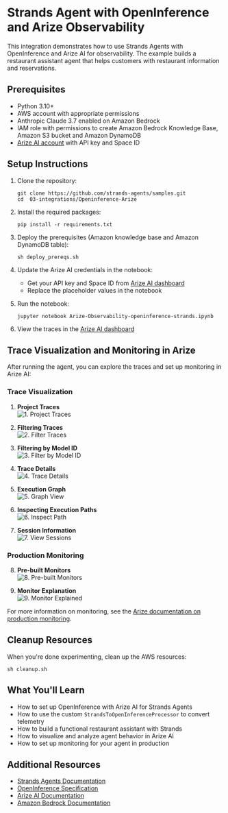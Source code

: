 # Strands Agent with OpenInference and Arize Observability

This integration demonstrates how to use Strands Agents with OpenInference and Arize AI for observability. The example builds a restaurant assistant agent that helps customers with restaurant information and reservations.

## Prerequisites

* Python 3.10+
* AWS account with appropriate permissions
* Anthropic Claude 3.7 enabled on Amazon Bedrock
* IAM role with permissions to create Amazon Bedrock Knowledge Base, Amazon S3 bucket and Amazon DynamoDB
* [Arize AI account](https://app.arize.com/signup) with API key and Space ID

## Setup Instructions

1. Clone the repository:
   ```
   git clone https://github.com/strands-agents/samples.git
   cd  03-integrations/Openinference-Arize
   ```

2. Install the required packages:
   ```
   pip install -r requirements.txt
   ```

3. Deploy the prerequisites (Amazon knowledge base and Amazon DynamoDB table):
   ```
   sh deploy_prereqs.sh
   ```

4. Update the Arize AI credentials in the notebook:
   - Get your API key and Space ID from [Arize AI dashboard](https://app.arize.com/settings)
   - Replace the placeholder values in the notebook

5. Run the notebook:
   ```
   jupyter notebook Arize-Observability-openinference-strands.ipynb
   ```

6. View the traces in the [Arize AI dashboard](https://app.arize.com)

## Trace Visualization and Monitoring in Arize

After running the agent, you can explore the traces and set up monitoring in Arize AI:

### Trace Visualization

1. **Project Traces**  
   ![1. Project Traces](images/project_traces.png)

2. **Filtering Traces**  
   ![2. Filter Traces](images/filter_traces.png)

3. **Filtering by Model ID**  
   ![3. Filter by Model ID](images/filter_trace_model_ID.png)

4. **Trace Details**  
   ![4. Trace Details](images/trace_arize.png)

5. **Execution Graph**  
   ![5. Graph View](images/graph.png)

6. **Inspecting Execution Paths**  
   ![6. Inspect Path](images/inspect_path.png)

7. **Session Information**  
   ![7. View Sessions](images/view_sessions.png)

### Production Monitoring

8. **Pre-built Monitors**  
   ![8. Pre-built Monitors](images/prebuilt_monitors.png)

9. **Monitor Explanation**  
   ![9. Monitor Explained](images/monitor_explained.png)

For more information on monitoring, see the [Arize documentation on production monitoring](https://arize.com/docs/ax/observe/production-monitoring).

## Cleanup Resources

When you're done experimenting, clean up the AWS resources:
```
sh cleanup.sh
```

## What You'll Learn

- How to set up OpenInference with Arize AI for Strands Agents
- How to use the custom `StrandsToOpenInferenceProcessor` to convert telemetry
- How to build a functional restaurant assistant with Strands
- How to visualize and analyze agent behavior in Arize AI
- How to set up monitoring for your agent in production

## Additional Resources

- [Strands Agents Documentation](https://github.com/strands-agents/sdk-python)
- [OpenInference Specification](https://openinference.ai/)
- [Arize AI Documentation](https://docs.arize.com/)
- [Amazon Bedrock Documentation](https://docs.aws.amazon.com/bedrock/)